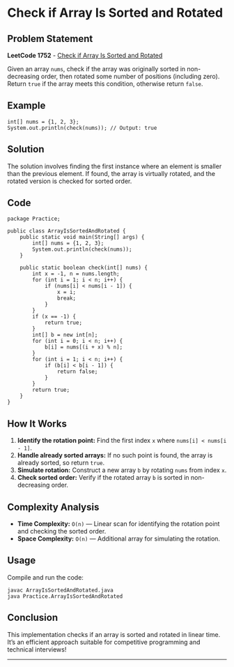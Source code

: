 # Check if Array Is Sorted and Rotated

## Problem Statement

**LeetCode 1752** - [Check if Array Is Sorted and Rotated](https://leetcode.com/problems/check-if-array-is-sorted-and-rotated/description/)

Given an array `nums`, check if the array was originally sorted in non-decreasing order, then rotated some number of positions (including zero). Return `true` if the array meets this condition, otherwise return `false`.

## Example

```java[]
int[] nums = {1, 2, 3};
System.out.println(check(nums)); // Output: true
```

## Solution

The solution involves finding the first instance where an element is smaller than the previous element. If found, the array is virtually rotated, and the rotated version is checked for sorted order.

## Code

```java[]
package Practice;

public class ArrayIsSortedAndRotated {
    public static void main(String[] args) {
        int[] nums = {1, 2, 3};
        System.out.println(check(nums));
    }

    public static boolean check(int[] nums) {
        int x = -1, n = nums.length;
        for (int i = 1; i < n; i++) {
            if (nums[i] < nums[i - 1]) {
                x = i;
                break;
            }
        }
        if (x == -1) {
            return true;
        }
        int[] b = new int[n];
        for (int i = 0; i < n; i++) {
            b[i] = nums[(i + x) % n];
        }
        for (int i = 1; i < n; i++) {
            if (b[i] < b[i - 1]) {
                return false;
            }
        }
        return true;
    }
}
```

## How It Works

1. **Identify the rotation point:** Find the first index `x` where `nums[i] < nums[i - 1]`.
2. **Handle already sorted arrays:** If no such point is found, the array is already sorted, so return `true`.
3. **Simulate rotation:** Construct a new array `b` by rotating `nums` from index `x`.
4. **Check sorted order:** Verify if the rotated array `b` is sorted in non-decreasing order.

## Complexity Analysis

- **Time Complexity:** `O(n)` — Linear scan for identifying the rotation point and checking the sorted order.
- **Space Complexity:** `O(n)` — Additional array for simulating the rotation.

## Usage

Compile and run the code:

```sh[]
javac ArrayIsSortedAndRotated.java
java Practice.ArrayIsSortedAndRotated
```

## Conclusion

This implementation checks if an array is sorted and rotated in linear time. It’s an efficient approach suitable for competitive programming and technical interviews!

---
